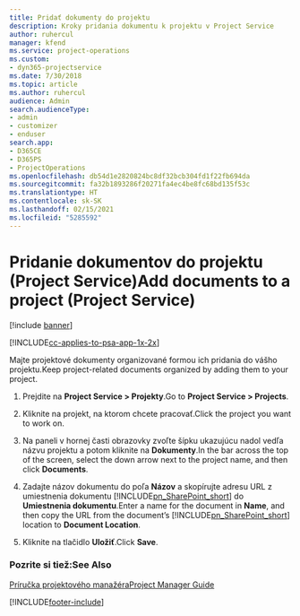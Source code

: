 ```yaml
---
title: Pridať dokumenty do projektu
description: Kroky pridania dokumentu k projektu v Project Service
author: ruhercul
manager: kfend
ms.service: project-operations
ms.custom:
- dyn365-projectservice
ms.date: 7/30/2018
ms.topic: article
ms.author: ruhercul
audience: Admin
search.audienceType:
- admin
- customizer
- enduser
search.app:
- D365CE
- D365PS
- ProjectOperations
ms.openlocfilehash: db54d1e2820824bc8df32bcb304fd1f22fb694da
ms.sourcegitcommit: fa32b1893286f20271fa4ec4be8fc68bd135f53c
ms.translationtype: HT
ms.contentlocale: sk-SK
ms.lasthandoff: 02/15/2021
ms.locfileid: "5285592"
---
```

# <a name="add-documents-to-a-project-project-service"></a><span data-ttu-id="15816-103">Pridanie dokumentov do projektu (Project Service)</span><span class="sxs-lookup"><span data-stu-id="15816-103">Add documents to a project (Project Service)</span></span>

[!include [banner](../includes/psa-now-project-operations.md)]

[!INCLUDE[cc-applies-to-psa-app-1x-2x](../includes/cc-applies-to-psa-app-1x-2x.md)]

<span data-ttu-id="15816-104">Majte projektové dokumenty organizované formou ich pridania do vášho projektu.</span><span class="sxs-lookup"><span data-stu-id="15816-104">Keep project-related documents organized by adding them to your project.</span></span>  
  
1. <span data-ttu-id="15816-105">Prejdite na **Project Service > Projekty**.</span><span class="sxs-lookup"><span data-stu-id="15816-105">Go to **Project Service > Projects**.</span></span>  
  
2. <span data-ttu-id="15816-106">Kliknite na projekt, na ktorom chcete pracovať.</span><span class="sxs-lookup"><span data-stu-id="15816-106">Click the project you want to work on.</span></span>  
  
3. <span data-ttu-id="15816-107">Na paneli v hornej časti obrazovky zvoľte šípku ukazujúcu nadol vedľa názvu projektu a potom kliknite na **Dokumenty**.</span><span class="sxs-lookup"><span data-stu-id="15816-107">In the bar across the top of the screen, select the down arrow next to the project name, and then click **Documents**.</span></span>  
  
4. <span data-ttu-id="15816-108">Zadajte názov dokumentu do poľa **Názov** a skopírujte adresu URL z umiestnenia dokumentu [!INCLUDE[pn_SharePoint_short](../includes/pn-sharepoint-short.md)] do **Umiestnenia dokumentu**.</span><span class="sxs-lookup"><span data-stu-id="15816-108">Enter a name for the document in **Name**,  and then copy the URL from the document’s [!INCLUDE[pn_SharePoint_short](../includes/pn-sharepoint-short.md)] location to **Document Location**.</span></span>  
  
5. <span data-ttu-id="15816-109">Kliknite na tlačidlo **Uložiť**.</span><span class="sxs-lookup"><span data-stu-id="15816-109">Click **Save**.</span></span>  
  
### <a name="see-also"></a><span data-ttu-id="15816-110">Pozrite si tiež:</span><span class="sxs-lookup"><span data-stu-id="15816-110">See Also</span></span>  
 [<span data-ttu-id="15816-111">Príručka projektového manažéra</span><span class="sxs-lookup"><span data-stu-id="15816-111">Project Manager Guide</span></span>](../psa/project-manager-guide.md)


[!INCLUDE[footer-include](../includes/footer-banner.md)]